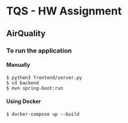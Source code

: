 # TQS - HW Assignment

## AirQuality

### To run the application

#### Manually

	$ python3 frontend/server.py
	$ cd backend
	$ mvn spring-boot:run  
	
#### Using Docker

	$ docker-compose up --build
